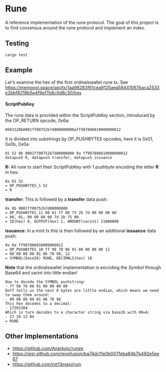 # Rune

A reference implementation of the rune protocol. The goal of this project is to find consensus around the rune protocol and implement an index. 

## Testing

```
cargo test
```

## Example 

Let's examine the hex of the first ordinalswallet rune tx. See https://mempool.space/api/tx/1aa98283f61cea9125aea58441067baca2533e2bbf8218b5e4f9ef7b8c0d8c30/hex  

#### ScriptPubKey
The rune data is provided within the ScriptPubKey section, introduced by the OP_RETURN opcode, 0x6a:  
```
0601520b0001ff00752b7d000000000aff987806010000000012
```
It is divided into substrings by OP_PUSHBYTES opcodes, here it is 0x01, 0x0b, 0x0a:  
```
01 52 0b 0001ff00752b7d00000000 0a ff987806010000000012
datapush R, datapush transfer, datapush issuance
```
**R:** All rune tx start their ScriptPubKey with 1 pushbyte encoding the letter **R** in hex:  
```
0x 01 52  
= OP_PUSHBYTES_1 52  
= R  
```
**transfer:** This is followed by a **transfer** data push:  
```
0x 0b 0001ff00752b7d00000000  
= OP_PUSHBYTES_11 00 01 ff 00 75 2b 7d 00 00 00 00  
= 00, 01, 00 00 00 00 7d 2b 75 00  
= ID(hex) 0, OUTPUT(hex) 1, AMOUNT(varint) 21000000  
```
**issuance:** In a mint tx this is then followed by an additional **issuance** data push:  
```
0x 0a ff987806010000000012  
= OP_PUSHBYTES_10 ff 98 78 06 01 00 00 00 00 12  
= 00 00 00 00 01 06 78 98, 12  
= SYMBOL(base26) RUNE, DECIMALS(hex) 18  
```
**Note** that the ordinalswallet implementation is encoding the _Symbol_ through Base64 and varint into little endian!  
```
How to decode the SYMBOL pushstring:
- ff 98 78 06 01 00 00 00 00  
0xff tells us the next 8 bytes are little endian, which means we need to swap them around:  
- 00 00 00 00 01 06 78 98  
This hex decodes to a decimal:  
- 17201304  
Which in turn decodes to a character string via base26 with 00=A:  
- 17 20 13 04  
= RUNE   
```

## Other Implementations

- https://github.com/Anarkoic/runes
- https://gist.github.com/revofusion/ba74dc11e0b007feba84b7b492e5ee87
- https://github.com/rot13maxi/ruin
